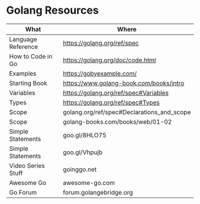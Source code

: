 # Golang Resources

|What|Where|
|---|---|
|Language Reference|https://golang.org/ref/spec|
|How to Code in Go|https://golang.org/doc/code.html|
|Examples|https://gobyexample.com/|
|Starting Book|https://www.golang-book.com/books/intro|
|Variables|https://golang.org/ref/spec#Variables|
|Types|https://golang.org/ref/spec#Types|
|Scope|golang.org/ref/spec#Declarations_and_scope|
|Scope|golang-books.com/books/web/01-02|
|Simple Statements|goo.gl/8HLO75|
|Simple Statements|goo.gl/Vhpujb|
|Video Series Stuff|goinggo.net|
|Awesome Go|awesome-go.com |
|Go Forum|forum.golangebridge.org|
